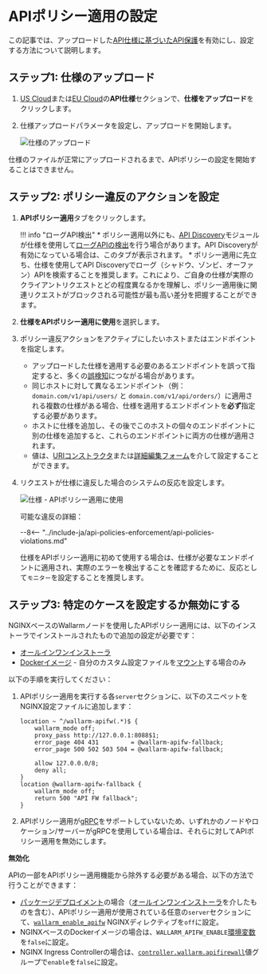 # APIポリシー適用の設定

この記事では、アップロードした[API仕様に基づいたAPI保護](overview.md)を有効にし、設定する方法について説明します。

## ステップ1: 仕様のアップロード

1. [US Cloud](https://us1.my.wallarm.com/api-specifications/)または[EU Cloud](https://my.wallarm.com/api-specifications/)の**API仕様**セクションで、**仕様をアップロード**をクリックします。
1. 仕様アップロードパラメータを設定し、アップロードを開始します。

    ![仕様のアップロード](../images/api-specification-enforcement/specificaton-upload.png)

仕様のファイルが正常にアップロードされるまで、APIポリシーの設定を開始することはできません。

## ステップ2: ポリシー違反のアクションを設定

1. **APIポリシー適用**タブをクリックします。

    !!! info "ローグAPI検出"
        * ポリシー適用以外にも、[API Discovery](../api-discovery/overview.md)モジュールが仕様を使用して[ローグAPIの検出](../api-discovery/rogue-api.md)を行う場合があります。API Discoveryが有効になっている場合は、このタブが表示されます。
        * ポリシー適用に先立ち、仕様を使用してAPI Discoveryでローグ（シャドウ、ゾンビ、オーファン）APIを検索することを推奨します。これにより、ご自身の仕様が実際のクライアントリクエストとどの程度異なるかを理解し、ポリシー適用後に関連リクエストがブロックされる可能性が最も高い差分を把握することができます。

1. **仕様をAPIポリシー適用に使用**を選択します。
1. ポリシー違反アクションをアクティブにしたいホストまたはエンドポイントを指定します。

    * アップロードした仕様を適用する必要のあるエンドポイントを誤って指定すると、多くの[誤検知](../about-wallarm/protecting-against-attacks.md#false-positives)につながる場合があります。
    * 同じホストに対して異なるエンドポイント（例：`domain.com/v1/api/users/` と `domain.com/v1/api/orders/`）に適用される複数の仕様がある場合、仕様を適用するエンドポイントを**必ず**指定する必要があります。
    * ホストに仕様を追加し、その後でこのホストの個々のエンドポイントに別の仕様を追加すると、これらのエンドポイントに両方の仕様が適用されます。
    * 値は、[URIコンストラクタ](../user-guides/rules/rules.md#uri-constructor)または[詳細編集フォーム](../user-guides/rules/rules.md#advanced-edit-form)を介して設定することができます。

1. リクエストが仕様に違反した場合のシステムの反応を設定します。

    ![仕様 - APIポリシー適用に使用](../images/api-specification-enforcement/specification-use-for-api-policies-enforcement.png)

    可能な違反の詳細：

    --8<-- "../include-ja/api-policies-enforcement/api-policies-violations.md"

    仕様をAPIポリシー適用に初めて使用する場合は、仕様が必要なエンドポイントに適用され、実際のエラーを検出することを確認するために、反応として`モニター`を設定することを推奨します。

## ステップ3: 特定のケースを設定するか無効にする

NGINXベースのWallarmノードを使用したAPIポリシー適用には、以下のインストーラでインストールされたもので追加の設定が必要です：

* [オールインワンインストーラ](../installation/nginx/all-in-one.md)
* [Dockerイメージ](../admin-en/installation-docker-en.md) - 自分のカスタム設定ファイルを[マウント](../admin-en/installation-docker-en.md#run-the-container-mounting-the-configuration-file)する場合のみ

以下の手順を実行してください：

1. APIポリシー適用を実行する各`server`セクションに、以下のスニペットをNGINX設定ファイルに追加します：

    ```
    location ~ ^/wallarm-apifw(.*)$ {
        wallarm_mode off;
        proxy_pass http://127.0.0.1:8088$1;
        error_page 404 431         = @wallarm-apifw-fallback;
        error_page 500 502 503 504 = @wallarm-apifw-fallback;
        
        allow 127.0.0.0/8;
        deny all;
    }
    location @wallarm-apifw-fallback {
        wallarm_mode off;
        return 500 "API FW fallback";
    }
    ```

1. APIポリシー適用が[gRPC](https://en.wikipedia.org/wiki/GRPC)をサポートしていないため、いずれかのノードやロケーション/サーバーがgRPCを使用している場合は、それらに対してAPIポリシー適用を無効にします。

**無効化**

APIの一部をAPIポリシー適用機能から除外する必要がある場合、以下の方法で行うことができます：

* [パッケージデプロイメント](../installation/supported-deployment-options.md#packages)の場合（[オールインワンインストーラ](../installation/nginx/all-in-one.md)を介したものを含む）、APIポリシー適用が使用されている任意の`server`セクションにて、[`wallarm_enable_apifw`](../admin-en/configure-parameters-en.md#wallarm_enable_apifw) NGINXディレクティブを`off`に設定。
* NGINXベースのDockerイメージの場合は、`WALLARM_APIFW_ENABLE`[環境変数](../admin-en/installation-docker-en.md#run-the-container-passing-the-environment-variables)を`false`に設定。
* NGINX Ingress Controllerの場合は、[`controller.wallarm.apifirewall`](../admin-en/configure-kubernetes-en.md#controllerwallarmapifirewall)値グループで`enable`を`false`に設定。